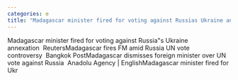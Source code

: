 ```yaml
---
categories: e
title: "Madagascar minister fired for voting against Russias Ukraine annexation  Reuters"
---
```

Madagascar minister fired for voting against Russia"s Ukraine annexation&nbsp;&nbsp;ReutersMadagascar fires FM amid Russia UN vote controversy&nbsp;&nbsp;Bangkok PostMadagascar dismisses foreign minister over UN vote against Russia&nbsp;&nbsp;Anadolu Agency | EnglishMadagascar minister fired for Ukr
